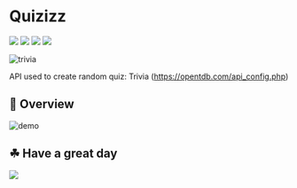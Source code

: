 # Quizizz
![](https://img.shields.io/badge/HTML5-E34F26?style=for-the-badge&logo=html5&logoColor=white)
![](https://img.shields.io/badge/TypeScript-007ACC?style=for-the-badge&logo=typescript&logoColor=white)
![](https://img.shields.io/badge/React-20232A?style=for-the-badge&logo=react&logoColor=61DAFB)
![](https://img.shields.io/badge/Visual_Studio_Code-0078D4?style=for-the-badge&logo=visual%20studio%20code&logoColor=white)

![trivia](https://github.com/SonDangUIT1111/QuizGame/assets/116157535/ee6cd862-e0f3-475b-9977-75cde456542e?size=20)

API used to create random quiz: Trivia (https://opentdb.com/api_config.php)

## 📐 Overview
![demo](https://github.com/SonDangUIT1111/QuizGame/assets/116157535/abbe8768-41bf-40f9-99b0-185143c3afd5)

## ☘ Have a great day
![](https://res.cloudinary.com/practicaldev/image/fetch/s--RXS92V-v--/c_imagga_scale,f_auto,fl_progressive,h_900,q_auto,w_1600/https://miro.medium.com/max/1400/1%2AGh4eaAQU432ZQH7qsVbJ_A.png)


